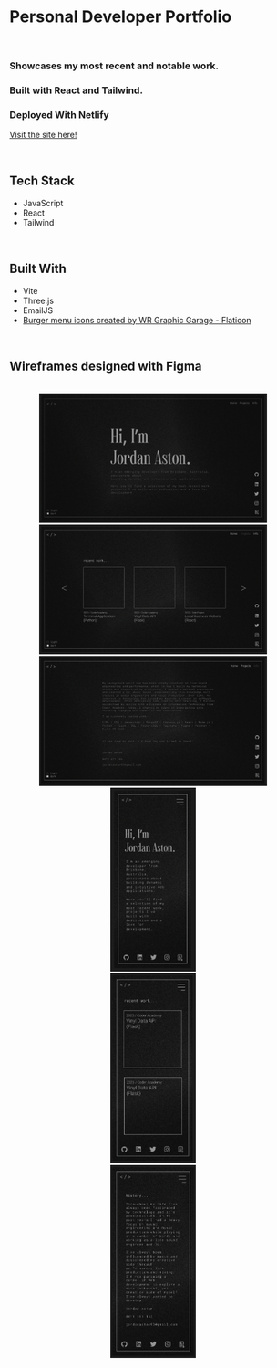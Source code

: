 # Personal Developer Portfolio

<br>

### Showcases my most recent and notable work.

### Built with React and Tailwind.

### Deployed With Netlify

[Visit the site here!](https://jordanaston.io)

<br />

## Tech Stack

- JavaScript 
- React
- Tailwind

<br />

## Built With
- Vite
- Three.js
- EmailJS
- <a href="https://www.flaticon.com/free-icons/burger-menu" title="burger menu icons">Burger menu icons created by WR Graphic Garage - Flaticon</a>

<br />

## Wireframes designed with Figma

<br />

<div align="center">
  <img src="./src/assets/wireframe-desktop-home.png" width="400"><br>
  <img src="./src/assets/wireframe-desktop-projects.png" width="400"><br>
  <img src="./src/assets/wireframe-desktop-info.png" width="400"><br>
  <img src="./src/assets/wireframe-mobile-home.png" width="150"><br>
  <img src="./src/assets/wireframe-mobile-projects.png" width="150"><br>
  <img src="./src/assets/wireframe-mobile-info.png" width="150"><br>
</div>

